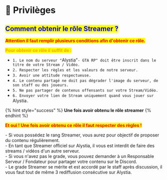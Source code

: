# 🤖 Privilèges

## <mark style="color:blue;">**Comment obtenir le rôle Streamer ?**</mark>

<mark style="color:red;">**Attention il faut remplir plusieurs conditions afin d'obtenir ce rôle.**</mark>

<mark style="color:orange;">**Pour obtenir ce rôle il suffit de :**</mark>&#x20;

* `1. Le nom du serveur "`Alystia"`- GTA RP" doit être inscrit dans le titre de votre Stream / Vidéo.`
* `2. Respecter les règles et les valeurs de notre serveur.`
* `3. Avoir une attitude respectueuse.`
* `4. Le contenu partagé ne doit pas dégrader l'image du serveur, de son staff ou des joueurs.`
* `5. Ne pas partager de contenus offensants sur votre Stream/Vidéo.`
* `6. Envoyer votre lien de Stream uniquement quand vous jouer sur` Alystia`.`

{% hint style="success" %}
**Une fois avoir obtenu le rôle streamer**
{% endhint %}

<mark style="color:red;">**Et oui ! Une fois avoir obtenu ce rôle il faut respecter des règles !**</mark>

\- Si vous possédez le rang Streamer, vous aurez pour objectif de proposer du contenu régulièrement. \
\- En tant que Streamer officiel sur Alystia, il vous est interdit de faire des streams / vidéos d'un autre serveur. \
\- Si vous n'avez pas le grade, vous pouvez demander à un Responsable Serveur / Fondateur pour partager votre contenu sur le Discord.\
\- Le grade Streamer se mérite et est accordé par le staff après discussion, il vous faut tout de même 3 rediffusion consécutive sur Alystia.

